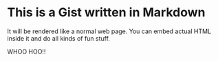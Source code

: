 # This is a Gist written in Markdown

It will be rendered like a normal web page. You can embed actual HTML inside it
and do all kinds of fun stuff.

WHOO HOO!!